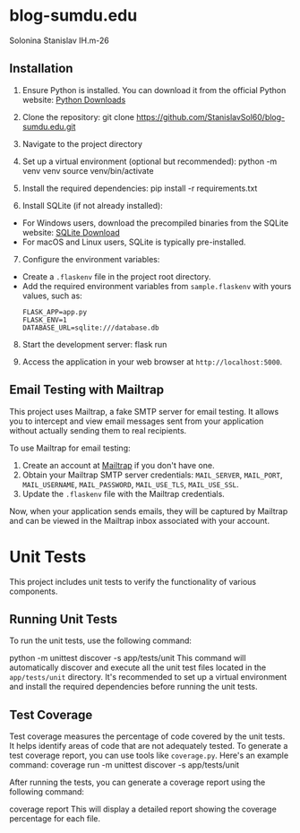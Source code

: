 # blog-sumdu.edu
Solonina Stanislav IH.m-26

## Installation
1. Ensure Python is installed. You can download it from the official Python website: [Python Downloads](https://www.python.org/downloads/)

2. Clone the repository:
git clone https://github.com/StanislavSol60/blog-sumdu.edu.git

3. Navigate to the project directory

4. Set up a virtual environment (optional but recommended):
python -m venv venv
source venv/bin/activate

5. Install the required dependencies:
pip install -r requirements.txt

6. Install SQLite (if not already installed):
- For Windows users, download the precompiled binaries from the SQLite website: [SQLite Download](https://www.sqlite.org/download.html)
- For macOS and Linux users, SQLite is typically pre-installed.

7. Configure the environment variables:
- Create a `.flaskenv` file in the project root directory.
- Add the required environment variables from `sample.flaskenv` with yours values, such as:
  ```
  FLASK_APP=app.py
  FLASK_ENV=1
  DATABASE_URL=sqlite:///database.db
  ```

8. Start the development server:
flask run

9. Access the application in your web browser at `http://localhost:5000`.


## Email Testing with Mailtrap
This project uses Mailtrap, a fake SMTP server for email testing. It allows you to intercept and view email messages sent from your application without actually sending them to real recipients.

To use Mailtrap for email testing:
1. Create an account at [Mailtrap](https://mailtrap.io/) if you don't have one.
2. Obtain your Mailtrap SMTP server credentials: `MAIL_SERVER`, `MAIL_PORT`, `MAIL_USERNAME`, `MAIL_PASSWORD`, `MAIL_USE_TLS`, `MAIL_USE_SSL`.
3. Update the `.flaskenv` file with the Mailtrap credentials.

Now, when your application sends emails, they will be captured by Mailtrap and can be viewed in the Mailtrap inbox associated with your account.


# Unit Tests
This project includes unit tests to verify the functionality of various components.
## Running Unit Tests

To run the unit tests, use the following command:

python -m unittest discover -s app/tests/unit
This command will automatically discover and execute all the unit test files located in the `app/tests/unit` directory.
It's recommended to set up a virtual environment and install the required dependencies before running the unit tests.

## Test Coverage

Test coverage measures the percentage of code covered by the unit tests. It helps identify areas of code that are not adequately tested.
To generate a test coverage report, you can use tools like `coverage.py`. Here's an example command:
coverage run -m unittest discover -s app/tests/unit

After running the tests, you can generate a coverage report using the following command:

coverage report
This will display a detailed report showing the coverage percentage for each file.
